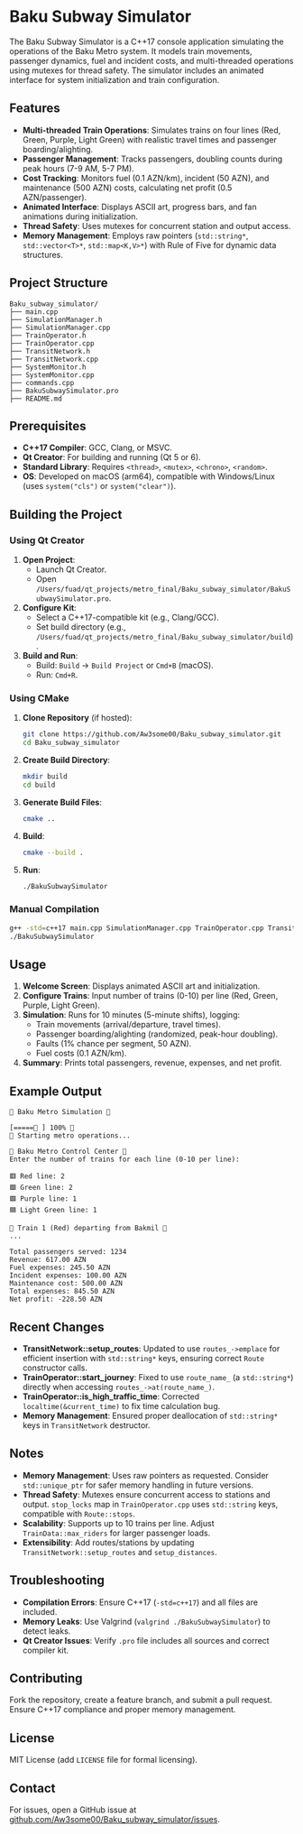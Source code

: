 # Baku Subway Simulator

The Baku Subway Simulator is a C++17 console application simulating the operations of the Baku Metro system. It models train movements, passenger dynamics, fuel and incident costs, and multi-threaded operations using mutexes for thread safety. The simulator includes an animated interface for system initialization and train configuration.

## Features
- **Multi-threaded Train Operations**: Simulates trains on four lines (Red, Green, Purple, Light Green) with realistic travel times and passenger boarding/alighting.
- **Passenger Management**: Tracks passengers, doubling counts during peak hours (7-9 AM, 5-7 PM).
- **Cost Tracking**: Monitors fuel (0.1 AZN/km), incident (50 AZN), and maintenance (500 AZN) costs, calculating net profit (0.5 AZN/passenger).
- **Animated Interface**: Displays ASCII art, progress bars, and fan animations during initialization.
- **Thread Safety**: Uses mutexes for concurrent station and output access.
- **Memory Management**: Employs raw pointers (`std::string*`, `std::vector<T>*`, `std::map<K,V>*`) with Rule of Five for dynamic data structures.

## Project Structure
```
Baku_subway_simulator/
├── main.cpp
├── SimulationManager.h
├── SimulationManager.cpp
├── TrainOperator.h
├── TrainOperator.cpp
├── TransitNetwork.h
├── TransitNetwork.cpp
├── SystemMonitor.h
├── SystemMonitor.cpp
├── commands.cpp
├── BakuSubwaySimulator.pro
├── README.md
```

## Prerequisites
- **C++17 Compiler**: GCC, Clang, or MSVC.
- **Qt Creator**: For building and running (Qt 5 or 6).
- **Standard Library**: Requires `<thread>`, `<mutex>`, `<chrono>`, `<random>`.
- **OS**: Developed on macOS (arm64), compatible with Windows/Linux (uses `system("cls")` or `system("clear")`).

## Building the Project
### Using Qt Creator
1. **Open Project**:
   - Launch Qt Creator.
   - Open `/Users/fuad/qt_projects/metro_final/Baku_subway_simulator/BakuSubwaySimulator.pro`.
2. **Configure Kit**:
   - Select a C++17-compatible kit (e.g., Clang/GCC).
   - Set build directory (e.g., `/Users/fuad/qt_projects/metro_final/Baku_subway_simulator/build`).
3. **Build and Run**:
   - Build: `Build` → `Build Project` or `Cmd+B` (macOS).
   - Run: `Cmd+R`.

### Using CMake
1. **Clone Repository** (if hosted):
   ```bash
   git clone https://github.com/Aw3some00/Baku_subway_simulator.git
   cd Baku_subway_simulator
   ```
2. **Create Build Directory**:
   ```bash
   mkdir build
   cd build
   ```
3. **Generate Build Files**:
   ```bash
   cmake ..
   ```
4. **Build**:
   ```bash
   cmake --build .
   ```
5. **Run**:
   ```bash
   ./BakuSubwaySimulator
   ```

### Manual Compilation
```bash
g++ -std=c++17 main.cpp SimulationManager.cpp TrainOperator.cpp TransitNetwork.cpp SystemMonitor.cpp commands.cpp -o BakuSubwaySimulator
./BakuSubwaySimulator
```

## Usage
1. **Welcome Screen**: Displays animated ASCII art and initialization.
2. **Configure Trains**: Input number of trains (0-10) per line (Red, Green, Purple, Light Green).
3. **Simulation**: Runs for 10 minutes (5-minute shifts), logging:
   - Train movements (arrival/departure, travel times).
   - Passenger boarding/alighting (randomized, peak-hour doubling).
   - Faults (1% chance per segment, 50 AZN).
   - Fuel costs (0.1 AZN/km).
4. **Summary**: Prints total passengers, revenue, expenses, and net profit.

## Example Output
```
🚉 Baku Metro Simulation 🚆

[=====🚆 ] 100% 💨
🎉 Starting metro operations...

🚉 Baku Metro Control Center 🚆
Enter the number of trains for each line (0-10 per line):

🟥 Red line: 2
🟩 Green line: 2
🟪 Purple line: 1
🟦 Light Green line: 1

🚆 Train 1 (Red) departing from Bakmil 🚉
...

Total passengers served: 1234
Revenue: 617.00 AZN
Fuel expenses: 245.50 AZN
Incident expenses: 100.00 AZN
Maintenance cost: 500.00 AZN
Total expenses: 845.50 AZN
Net profit: -228.50 AZN
```

## Recent Changes
- **TransitNetwork::setup_routes**: Updated to use `routes_->emplace` for efficient insertion with `std::string*` keys, ensuring correct `Route` constructor calls.
- **TrainOperator::start_journey**: Fixed to use `route_name_` (a `std::string*`) directly when accessing `routes_->at(route_name_)`.
- **TrainOperator::is_high_traffic_time**: Corrected `localtime(&current_time)` to fix time calculation bug.
- **Memory Management**: Ensured proper deallocation of `std::string*` keys in `TransitNetwork` destructor.

## Notes
- **Memory Management**: Uses raw pointers as requested. Consider `std::unique_ptr` for safer memory handling in future versions.
- **Thread Safety**: Mutexes ensure concurrent access to stations and output. `stop_locks` map in `TrainOperator.cpp` uses `std::string` keys, compatible with `Route::stops`.
- **Scalability**: Supports up to 10 trains per line. Adjust `TrainData::max_riders` for larger passenger loads.
- **Extensibility**: Add routes/stations by updating `TransitNetwork::setup_routes` and `setup_distances`.

## Troubleshooting
- **Compilation Errors**: Ensure C++17 (`-std=c++17`) and all files are included.
- **Memory Leaks**: Use Valgrind (`valgrind ./BakuSubwaySimulator`) to detect leaks.
- **Qt Creator Issues**: Verify `.pro` file includes all sources and correct compiler kit.

## Contributing
Fork the repository, create a feature branch, and submit a pull request. Ensure C++17 compliance and proper memory management.

## License
MIT License (add `LICENSE` file for formal licensing).

## Contact
For issues, open a GitHub issue at [github.com/Aw3some00/Baku_subway_simulator/issues](https://github.com/Aw3some00/Baku_subway_simulator/issues).